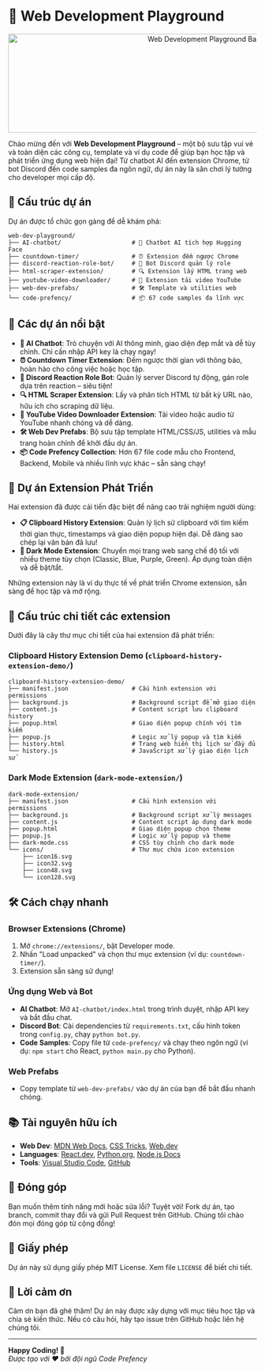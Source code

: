 # 🌟 Web Development Playground

<div align="center">
  <img src="https://www.canva.com/design/DAG13FO52W8/ebZTCs5aCWJAzYPVPMib7g/view?utm_content=DAG13FO52W8&utm_campaign=designshare&utm_medium=link2&utm_source=uniquelinks&utlId=hc60add6205" alt="Web Development Playground Banner" width="800" height="200" />
</div>

Chào mừng đến với **Web Development Playground** – một bộ sưu tập vui vẻ và toàn diện các công cụ, template và ví dụ code để giúp bạn học tập và phát triển ứng dụng web hiện đại! Từ chatbot AI đến extension Chrome, từ bot Discord đến code samples đa ngôn ngữ, dự án này là sân chơi lý tưởng cho developer mọi cấp độ.

## 📂 Cấu trúc dự án

Dự án được tổ chức gọn gàng để dễ khám phá:

```
web-dev-playground/
├── AI-chatbot/                    # 🤖 Chatbot AI tích hợp Hugging Face
├── countdown-timer/               # ⏰ Extension đếm ngược Chrome
├── discord-reaction-role-bot/     # 🤖 Bot Discord quản lý role
├── html-scraper-extension/        # 🔍 Extension lấy HTML trang web
├── youtube-video-downloader/      # 🎥 Extension tải video YouTube
├── web-dev-prefabs/               # 🛠️ Template và utilities web
└── code-prefency/                 # 📦 67 code samples đa lĩnh vực
```

## 🚀 Các dự án nổi bật

- **🤖 AI Chatbot**: Trò chuyện với AI thông minh, giao diện đẹp mắt và dễ tùy chỉnh. Chỉ cần nhập API key là chạy ngay!
- **⏰ Countdown Timer Extension**: Đếm ngược thời gian với thông báo, hoàn hảo cho công việc hoặc học tập.
- **🤖 Discord Reaction Role Bot**: Quản lý server Discord tự động, gán role dựa trên reaction – siêu tiện!
- **🔍 HTML Scraper Extension**: Lấy và phân tích HTML từ bất kỳ URL nào, hữu ích cho scraping dữ liệu.
- **🎥 YouTube Video Downloader Extension**: Tải video hoặc audio từ YouTube nhanh chóng và dễ dàng.
- **🛠️ Web Dev Prefabs**: Bộ sưu tập template HTML/CSS/JS, utilities và mẫu trang hoàn chỉnh để khởi đầu dự án.
- **📦 Code Prefency Collection**: Hơn 67 file code mẫu cho Frontend, Backend, Mobile và nhiều lĩnh vực khác – sẵn sàng chạy!

## 🚀 Dự án Extension Phát Triển

Hai extension đã được cải tiến đặc biệt để nâng cao trải nghiệm người dùng:

- **📋 Clipboard History Extension**: Quản lý lịch sử clipboard với tìm kiếm thời gian thực, timestamps và giao diện popup hiện đại. Dễ dàng sao chép lại văn bản đã lưu!
- **🌙 Dark Mode Extension**: Chuyển mọi trang web sang chế độ tối với nhiều theme tùy chọn (Classic, Blue, Purple, Green). Áp dụng toàn diện và dễ bật/tắt.

Những extension này là ví dụ thực tế về phát triển Chrome extension, sẵn sàng để học tập và mở rộng.

## 📂 Cấu trúc chi tiết các extension

Dưới đây là cây thư mục chi tiết của hai extension đã phát triển:

### Clipboard History Extension Demo (`clipboard-history-extension-demo/`)
```
clipboard-history-extension-demo/
├── manifest.json                  # Cấu hình extension với permissions
├── background.js                  # Background script để mở giao diện
├── content.js                     # Content script lưu clipboard history
├── popup.html                     # Giao diện popup chính với tìm kiếm
├── popup.js                       # Logic xử lý popup và tìm kiếm
├── history.html                   # Trang web hiển thị lịch sử đầy đủ
└── history.js                     # JavaScript xử lý giao diện lịch sử
```

### Dark Mode Extension (`dark-mode-extension/`)
```
dark-mode-extension/
├── manifest.json                  # Cấu hình extension với permissions
├── background.js                  # Background script xử lý messages
├── content.js                     # Content script áp dụng dark mode
├── popup.html                     # Giao diện popup chọn theme
├── popup.js                       # Logic xử lý popup và theme
├── dark-mode.css                  # CSS tùy chỉnh cho dark mode
└── icons/                         # Thư mục chứa icon extension
    ├── icon16.svg
    ├── icon32.svg
    ├── icon48.svg
    └── icon128.svg
```

## 🛠️ Cách chạy nhanh

### Browser Extensions (Chrome)
1. Mở `chrome://extensions/`, bật Developer mode.
2. Nhấn "Load unpacked" và chọn thư mục extension (ví dụ: `countdown-timer/`).
3. Extension sẵn sàng sử dụng!

### Ứng dụng Web và Bot
- **AI Chatbot**: Mở `AI-chatbot/index.html` trong trình duyệt, nhập API key và bắt đầu chat.
- **Discord Bot**: Cài dependencies từ `requirements.txt`, cấu hình token trong `config.py`, chạy `python bot.py`.
- **Code Samples**: Copy file từ `code-prefency/` và chạy theo ngôn ngữ (ví dụ: `npm start` cho React, `python main.py` cho Python).

### Web Prefabs
- Copy template từ `web-dev-prefabs/` vào dự án của bạn để bắt đầu nhanh chóng.

## 📚 Tài nguyên hữu ích

- **Web Dev**: [MDN Web Docs](https://developer.mozilla.org/), [CSS Tricks](https://css-tricks.com/), [Web.dev](https://web.dev/)
- **Languages**: [React.dev](https://react.dev/), [Python.org](https://python.org/), [Node.js Docs](https://nodejs.org/)
- **Tools**: [Visual Studio Code](https://code.visualstudio.com/), [GitHub](https://github.com/)

## 🤝 Đóng góp

Bạn muốn thêm tính năng mới hoặc sửa lỗi? Tuyệt vời! Fork dự án, tạo branch, commit thay đổi và gửi Pull Request trên GitHub. Chúng tôi chào đón mọi đóng góp từ cộng đồng!

## 📜 Giấy phép

Dự án này sử dụng giấy phép MIT License. Xem file `LICENSE` để biết chi tiết.

## 🙏 Lời cảm ơn

Cảm ơn bạn đã ghé thăm! Dự án này được xây dựng với mục tiêu học tập và chia sẻ kiến thức. Nếu có câu hỏi, hãy tạo issue trên GitHub hoặc liên hệ chúng tôi.

---

**Happy Coding! 🎉**  
*Được tạo với ❤️ bởi đội ngũ Code Prefency*
